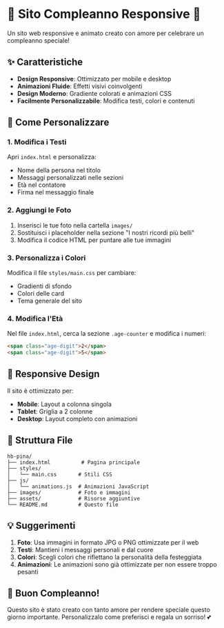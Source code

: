 # 🎂 Sito Compleanno Responsive 🎂

Un sito web responsive e animato creato con amore per celebrare un compleanno speciale!

## ✨ Caratteristiche

- **Design Responsive**: Ottimizzato per mobile e desktop
- **Animazioni Fluide**: Effetti visivi coinvolgenti
- **Design Moderno**: Gradiente colorati e animazioni CSS
- **Facilmente Personalizzabile**: Modifica testi, colori e contenuti

## 🚀 Come Personalizzare

### 1. Modifica i Testi
Apri `index.html` e personalizza:
- Nome della persona nel titolo
- Messaggi personalizzati nelle sezioni
- Età nel contatore
- Firma nel messaggio finale

### 2. Aggiungi le Foto
1. Inserisci le tue foto nella cartella `images/`
2. Sostituisci i placeholder nella sezione "I nostri ricordi più belli"
3. Modifica il codice HTML per puntare alle tue immagini

### 3. Personalizza i Colori
Modifica il file `styles/main.css` per cambiare:
- Gradienti di sfondo
- Colori delle card
- Tema generale del sito

### 4. Modifica l'Età
Nel file `index.html`, cerca la sezione `.age-counter` e modifica i numeri:
```html
<span class="age-digit">2</span>
<span class="age-digit">5</span>
```

## 📱 Responsive Design

Il sito è ottimizzato per:
- **Mobile**: Layout a colonna singola
- **Tablet**: Griglia a 2 colonne
- **Desktop**: Layout completo con animazioni

## 🎨 Struttura File

```
hb-pina/
├── index.html          # Pagina principale
├── styles/
│   └── main.css       # Stili CSS
├── js/
│   └── animations.js  # Animazioni JavaScript
├── images/            # Foto e immagini
├── assets/            # Risorse aggiuntive
└── README.md          # Questo file
```

## 💡 Suggerimenti

1. **Foto**: Usa immagini in formato JPG o PNG ottimizzate per il web
2. **Testi**: Mantieni i messaggi personali e dal cuore
3. **Colori**: Scegli colori che riflettano la personalità della festeggiata
4. **Animazioni**: Le animazioni sono già ottimizzate per non essere troppo pesanti

## 🎉 Buon Compleanno!

Questo sito è stato creato con tanto amore per rendere speciale questo giorno importante. Personalizzalo come preferisci e regala un sorriso! 💕
